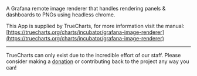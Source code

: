 A Grafana remote image renderer that handles rendering panels &amp; dashboards to PNGs using headless chrome.

This App is supplied by TrueCharts, for more information visit the manual: [https://truecharts.org/charts/incubator/grafana-image-renderer](https://truecharts.org/charts/incubator/grafana-image-renderer)

---

TrueCharts can only exist due to the incredible effort of our staff.
Please consider making a [donation](https://truecharts.org/sponsor) or contributing back to the project any way you can!
